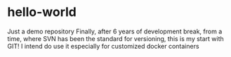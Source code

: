# hello-world
Just a demo repository
Finally, after 6 years of development break, from a time, where SVN has been the standard for versioning, this is my start with GIT!
I intend do use it especially for customized docker containers
